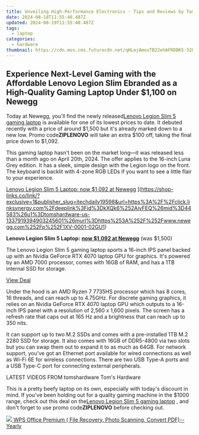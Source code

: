 ```yaml
---
title: Unveiling High-Performance Electronics - Tips and Reviews by Tom's Hardware Professionals
date: 2024-08-18T11:55:40.487Z
updated: 2024-08-19T11:55:40.487Z
tags:
  - laptop
categories:
  - hardware
thumbnail: https://cdn.mos.cms.futurecdn.net/qHLejAmosTB22ehAFRDBK5-320-80.jpg
---
```


## Experience Next-Level Gaming with the Affordable Lenovo Legion Slim Ebranded as a High-Quality Gaming Laptop Under $1,100 on Newegg

Today at Newegg, you'll find the newly released[Lenovo Legion Slim 5 gaming laptop](https://shop-links.co/link/?exclusive=1&publisher_slug=itechdaily19598&url=https%3A%2F%2Fclick.linksynergy.com%2Fdeeplink%3Fid%3DkXQk6%252AivFEQ%26mid%3D44583%26u1%3Dtomshardware-us-1058582600560434002%26murl%3Dhttps%253A%252F%252Fwww.newegg.com%252Fp%252F1XV-0001-02GU1) is available for one of its lowest prices to date. It debuted recently with a price of around $1,500 but it's already marked down to a new low. Promo code**ZIPLENOVO** will take an extra $100 off, taking the final price down to $1,092.

 This gaming laptop hasn't been on the market long—it was released less than a month ago on April 20th, 2024\. The offer applies to the 16-inch Luna Grey edition. It has a sleek, simple design with the Legion logo on the front. The keyboard is backlit with 4-zone RGB LEDs if you want to see a little flair to your experience.

[Lenovo Legion Slim 5 Laptop: now $1,092 at Newegg](https://cdn.mos.cms.futurecdn.net/Gwzx6diCau6wZ9GYQ5NP55-200-100.jpg "Lenovo Legion Slim 5 Laptop: now $1,092 at Newegg") ](https://shop-links.co/link/?exclusive=1&publisher_slug=itechdaily19598&url=https%3A%2F%2Fclick.linksynergy.com%2Fdeeplink%3Fid%3DkXQk6%252AivFEQ%26mid%3D44583%26u1%3Dtomshardware-us-1337919394903245601%26murl%3Dhttps%253A%252F%252Fwww.newegg.com%252Fp%252F1XV-0001-02GU1)

**Lenovo Legion Slim 5 Laptop:** [**now $1,092 at Newegg**](https://shop-links.co/link/?exclusive=1&publisher_slug=itechdaily19598&url=https%3A%2F%2Fclick.linksynergy.com%2Fdeeplink%3Fid%3DkXQk6%252AivFEQ%26mid%3D44583%26u1%3Dtomshardware-us-4675625138444726158%26murl%3Dhttps%253A%252F%252Fwww.newegg.com%252Fp%252F1XV-0001-02GU1) (was $1,500)  
  
 The Lenovo Legion Slim 5 gaming laptop sports a 16-inch IPS panel backed up with an Nvidia GeForce RTX 4070 laptop GPU for graphics. It's powered by an AMD 7000 processor, comes with 16GB of RAM, and has a 1TB internal SSD for storage.

[View Deal](https://shop-links.co/link/?exclusive=1&publisher_slug=itechdaily19598&url=https%3A%2F%2Fclick.linksynergy.com%2Fdeeplink%3Fid%3DkXQk6%252AivFEQ%26mid%3D44583%26u1%3Dtomshardware-us-1337919394903245601%26murl%3Dhttps%253A%252F%252Fwww.newegg.com%252Fp%252F1XV-0001-02GU1)

 Under the hood is an AMD Ryzen 7 7735HS processor which has 8 cores, 16 threads, and can reach up to 4.75GHz. For discrete gaming graphics, it relies on an Nvidia GeForce RTX 4070 laptop GPU which outputs to a 16-inch IPS panel with a resolution of 2,560 x 1,600 pixels. The screen has a refresh rate that caps out at 165 Hz and a brightness that can reach up to 350 nits.

 It can support up to two M.2 SSDs and comes with a pre-installed 1TB M.2 2280 SSD for storage. It also comes with 16GB of DDR5-4800 via two slots but you can swap them out to expand it to as much as 64GB. For network support, you've got an Ethernet port available for wired connections as well as Wi-Fi 6E for wireless connections. There are two USB Type-A ports and a USB Type-C port for connecting external peripherals.

 LATEST VIDEOS FROM tomshardware Tom's Hardware

 This is a pretty beefy laptop on its own, especially with today's discount in mind. If you've been holding out for a quality gaming machine in the $1000 range, check out this deal on the[Lenovo Legion Slim 5 gaming laptop](https://shop-links.co/link/?exclusive=1&publisher_slug=itechdaily19598&url=https%3A%2F%2Fclick.linksynergy.com%2Fdeeplink%3Fid%3DkXQk6%252AivFEQ%26mid%3D44583%26u1%3Dtomshardware-us-1058582600560434002%26murl%3Dhttps%253A%252F%252Fwww.newegg.com%252Fp%252F1XV-0001-02GU1) , and don't forget to use promo code**ZIPLENOVO** before checking out.

<ins class="adsbygoogle"
     style="display:block"
     data-ad-format="autorelaxed"
     data-ad-client="ca-pub-7571918770474297"
     data-ad-slot="1223367746"></ins>



<ins class="adsbygoogle"
     style="display:block"
     data-ad-client="ca-pub-7571918770474297"
     data-ad-slot="8358498916"
     data-ad-format="auto"
     data-full-width-responsive="true"></ins>



<!-- affiliate ads begin -->
<a href="https://secure.2checkout.com/order/checkout.php?PRODS=38729081&QTY=1&AFFILIATE=108875&CART=1"><img src="https://website-prod.cache.wpscdn.com/img/wps-spreadsheet-free-excel-editor-online-offline-1x.93e269d.png" border="0">
WPS Office Premium ( File Recovery, Photo Scanning, Convert PDF)--Yearly</a>
<!-- affiliate ads end -->